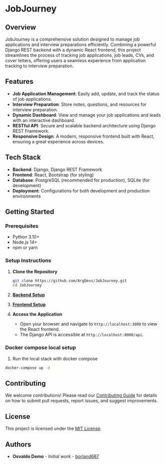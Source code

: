 
# JobJourney

## Overview

JobJourney is a comprehensive solution designed to manage job applications and interview preparations efficiently. Combining a powerful Django REST backend with a dynamic React frontend, this project streamlines the process of tracking job applications, job leads, CVs, and cover letters, offering users a seamless experience from application tracking to interview preparation.

## Features
- **Job Application Management**: Easily add, update, and track the status of job applications.
- **Interview Preparation**: Store notes, questions, and resources for interview preparation.
- **Dynamic Dashboard**: View and manage your job applications and leads with an interactive dashboard.
- **RESTful API**: Secure and scalable backend architecture using Django REST Framework.
- **Responsive Design**: A modern, responsive frontend built with React, ensuring a great experience across devices.

## Tech Stack
- **Backend**: Django, Django REST Framework
- **Frontend**: React, Bootstrap (for styling)
- **Database**: PostgreSQL (recommended for production), SQLite (for development)
- **Deployment**: Configurations for both development and production environments

## Getting Started

### Prerequisites
- Python 3.10+
- Node.js 14+
- npm or yarn

### Setup Instructions

1. **Clone the Repository**
   ```bash
   git clone https://github.com/ArgDevs/JobJourney.git
   cd JobJourney
   ```

2. **[Backend Setup](backend/README.md)**

3. **[Frontend Setup](frontend/README.md)**

4. **Access the Application**
   - Open your browser and navigate to `http://localhost:3000` to view the React frontend.
   - The Django API is accessible at `http://localhost:8000/api`.

### Docker compose local setup

1. Run the local stack with docker compose
```bash
docker-compose up -d 
```

## Contributing
We welcome contributions! Please read our [Contributing Guide](CONTRIBUTING.md) for details on how to submit pull requests, report issues, and suggest improvements.

## License
This project is licensed under the [MIT License](https://github.com/ArgDevs/JobJourney/LICENSE.md).

## Authors
- **Osvaldo Demo** - *Initial work* - [borland667](https://github.com/borland667)
